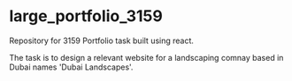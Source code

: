 # large_portfolio_3159
Repository for 3159 Portfolio task built using react. 

The task is to design a relevant website for a landscaping comnay based in Dubai names 'Dubai Landscapes'.
